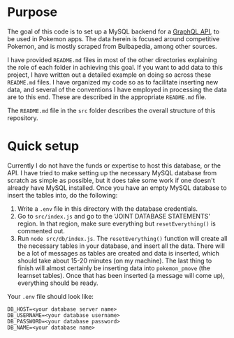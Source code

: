 # Purpose

The goal of this code is to set up a MySQL backend for a [GraphQL API](https://github.com/GregLyons/poke-gql), to be used in Pokemon apps. The data herein is focused around competitive Pokemon, and is mostly scraped from Bulbapedia, among other sources. 

I have provided `README.md` files in most of the other directories explaining the role of each folder in achieving this goal. If you want to add data to this project, I have written out a detailed example on doing so across these `README.md` files. I have organized my code so as to facilitate inserting new data, and several of the conventions I have employed in processing the data are to this end. These are described in the appropriate `README.md` file.

The `README.md` file in the `src` folder describes the overall structure of this repository.

# Quick setup

Currently I do not have the funds or expertise to host this database, or the API. I have tried to make setting up the necessary MySQL database from scratch as simple as possible, but it does take some work if one doesn't already have MySQL installed. Once you have an empty MySQL database to insert the tables into, do the following:

1. Write a `.env` file in this directory with the database credentials.
2. Go to `src/index.js` and go to the 'JOINT DATABASE STATEMENTS' region. In that region, make sure everything but `resetEverything()` is commented out. 
3. Run `node src/db/index.js`. The `resetEverything()` function will create all the necessary tables in your database, and insert all the data. There will be a lot of messages as tables are created and data is inserted, which should take about 15-20 minutes (on my machine). The last thing to finish will almost certainly be inserting data into `pokemon_pmove` (the learnset tables). Once that has been inserted (a message will come up), everything should be ready.

Your `.env` file should look like:

    DB_HOST=<your database server name>
    DB_USERNAME=<your database username>
    DB_PASSWORD=<your database password>
    DB_NAME=<your database name>